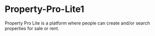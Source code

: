 # Property-Pro-Lite1
Property Pro Lite is a platform where people can create and/or search properties for sale or rent.
